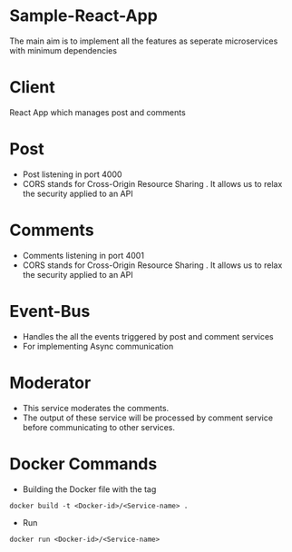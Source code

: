 # Sample-React-App

The main aim is to implement all the features as seperate microservices with minimum dependencies


# Client
React App which manages post and comments

# Post
 - Post listening in port 4000
 - CORS stands for Cross-Origin Resource Sharing . It allows us to relax the security applied to an API


# Comments
 - Comments listening in port 4001
 - CORS stands for Cross-Origin Resource Sharing . It allows us to relax the security applied to an API

# Event-Bus
 - Handles the all the events triggered by post and comment services
 - For implementing Async communication
 
# Moderator
 - This service moderates the comments.
 - The output of these service will be processed by comment service before communicating to other services.

 # Docker Commands

-  Building the Docker file with the tag

```
docker build -t <Docker-id>/<Service-name> .
```
-  Run 

```
docker run <Docker-id>/<Service-name>
```
